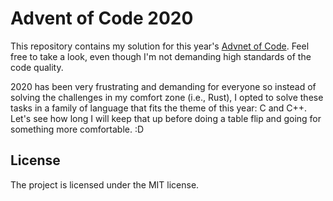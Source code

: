 # Advent of Code 2020

This repository contains my solution for this year's [Advnet of Code](https://adventofcode.com/2020).
Feel free to take a look, even though I'm not demanding high standards of the code quality.

2020 has been very frustrating and demanding for everyone so instead of solving the challenges in my comfort zone (i.e., Rust), I opted to solve these tasks in a family of language that fits the theme of this year: C and C++.
Let's see how long I will keep that up before doing a table flip and going for something more comfortable. :D

## License
The project is licensed under the MIT license.
